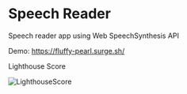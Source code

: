 # Speech Reader

Speech reader app using Web SpeechSynthesis API

Demo: https://fluffy-pearl.surge.sh/

Lighthouse Score

![LighthouseScore](https://user-images.githubusercontent.com/12539356/235128551-3b67d087-ebb5-4e32-aca6-423797616d8c.png)
